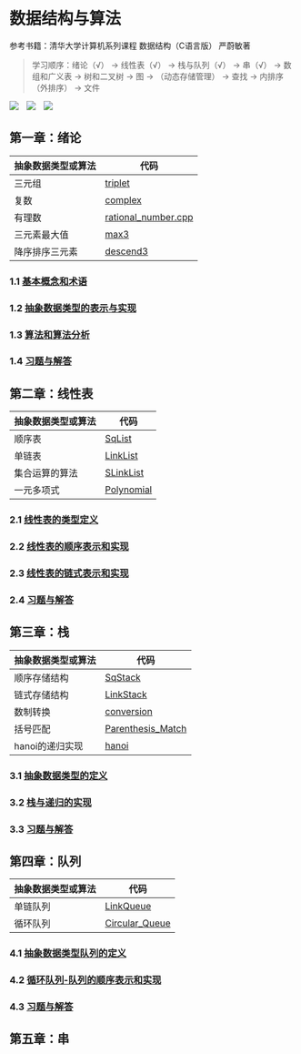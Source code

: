 # 数据结构与算法

参考书籍：清华大学计算机系列课程 数据结构（C语言版） 严蔚敏著
> 学习顺序：绪论（√） → 线性表（√） → 栈与队列（√） → 串（√） → 数组和广义表 → 树和二叉树 → 图 → （动态存储管理） → 查找 → 内排序（外排序） → 文件

![](https://img.shields.io/badge/Editor-Sublime_Text-informational?style=flat&logo=sublime-text&logoColor=white&color=2bbc8a)&emsp;![](https://img.shields.io/badge/Tool-Git-informational?style=flat&logo=git&logoColor=white&color=2bbc8a)&emsp;![](https://img.shields.io/badge/Code-C-informational?style=flat&logo=c&logoColor=white&color=2bbc8a)

## 第一章：绪论
|抽象数据类型或算法|代码|
|--|--|
|三元组|[triplet](./preface/triplet.cpp)|
|复数|[complex](./preface/complex.cpp)|
|有理数|[rational_number.cpp](./preface/rational_number.cpp)|
|三元素最大值|[max3](./preface/max3.cpp)|
|降序排序三元素|[descend3](./preface/descend3.cpp)|

### 1.1 [基本概念和术语](./preface/基本概念与术语.md)
### 1.2 [抽象数据类型的表示与实现](./preface/抽象数据类型的表示与实现.md)
### 1.3 [算法和算法分析](./preface/算法和算法分析.md)
### 1.4 [习题与解答](./preface/习题与解答.md)

## 第二章：线性表
|抽象数据类型或算法|代码|
|--|--|
|顺序表|[SqList](./linear-list/sq_list.cpp)|
|单链表|[LinkList](./linear-list/link_list.cpp)|
|集合运算的算法|[SLinkList](./linear-list/slink_list.cpp)|
|一元多项式|[Polynomial](./linear-list/polynomial.cpp)|

### 2.1 [线性表的类型定义](./linear-list/线性表的类型定义.md)
### 2.2 [线性表的顺序表示和实现](./linear-list/线性表的顺序表示和实现.md)
### 2.3 [线性表的链式表示和实现](./linear-list/线性表的链式表示和实现.md)
### 2.4 [习题与解答](./linear-list/习题与解答.md)

## 第三章：栈
|抽象数据类型或算法|代码|
|--|--|
|顺序存储结构|[SqStack](./stack/sq_stack.cpp)|
|链式存储结构|[LinkStack](./stack/link_stack.cpp)|
|数制转换|[conversion](./stack/conversion.cpp)|
|括号匹配|[Parenthesis_Match](./stack/parenthesis_match.cpp)|
|hanoi的递归实现|[hanoi](./stack/hanoi.cpp)|

### 3.1 [抽象数据类型的定义](./stack/抽象数据类型栈的定义.md)
### 3.2 [栈与递归的实现](./stack/栈与递归的实现.md)
### 3.3 [习题与解答](./stack/习题与解答.md)

## 第四章：队列
|抽象数据类型或算法|代码|
|--|--|
|单链队列|[LinkQueue](./queue/link_queue.cpp)|
|循环队列|[Circular_Queue](./queue/circular_queue.cpp)|

### 4.1 [抽象数据类型队列的定义](./queue/抽象数据类型队列的定义.md)
### 4.2 [循环队列-队列的顺序表示和实现](./queue/循环队列-队列的顺序表示和实现.md)
### 4.3 [习题与解答](./queue/习题与解答.md)

## 第五章：串